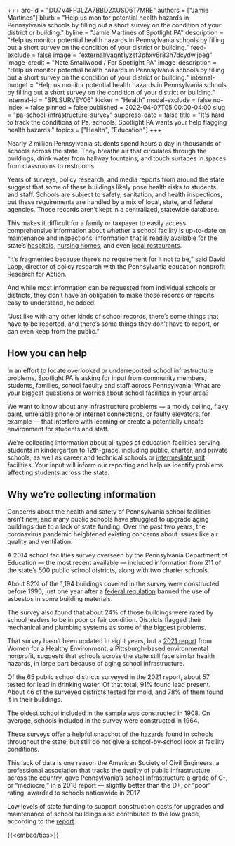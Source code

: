 +++
arc-id = "DU7V4FP3LZA7BBD2XUSD6T7MRE"
authors = ["Jamie Martines"]
blurb = "Help us monitor potential health hazards in Pennsylvania schools by filling out a short survey on the condition of your district or building."
byline = "Jamie Martines of Spotlight PA"
description = "Help us monitor potential health hazards in Pennsylvania schools by filling out a short survey on the condition of your district or building."
feed-exclude = false
image = "external/vaqnt1yzsf3phxv6r83h7dcydw.jpeg"
image-credit = "Nate Smallwood / For Spotlight PA"
image-description = "Help us monitor potential health hazards in Pennsylvania schools by filling out a short survey on the condition of your district or building."
internal-budget = "Help us monitor potential health hazards in Pennsylvania schools by filling out a short survey on the condition of your district or building."
internal-id = "SPLSURVEY06"
kicker = "Health"
modal-exclude = false
no-index = false
pinned = false
published = 2022-04-07T05:00:00-04:00
slug = "pa-school-infrastructure-survey"
suppress-date = false
title = "It's hard to track the conditions of Pa. schools. Spotlight PA wants your help flagging health hazards."
topics = ["Health", "Education"]
+++

Nearly 2 million Pennsylvania students spend hours a day in thousands of schools across the state. They breathe air that circulates through the buildings, drink water from hallway fountains, and touch surfaces in spaces from classrooms to restrooms.

Years of surveys, policy research, and media reports from around the state suggest that some of these buildings likely pose health risks to students and staff. Schools are subject to safety, sanitation, and health inspections, but these requirements are handled by a mix of local, state, and federal agencies. Those records aren’t kept in a centralized, statewide database.

This makes it difficult for a family or taxpayer to easily access comprehensive information about whether a school facility is up-to-date on maintenance and inspections, information that is readily available for the state’s <a href="https://sais.health.pa.gov/commonpoc/content/publiccommonpoc/normalSearch.asp">hospitals</a>, <a href="https://sais.health.pa.gov/commonpoc/nhlocatorie.asp">nursing homes</a>, and even <a href="https://www.pafoodsafety.pa.gov/Web/Inspection/PublicInspectionSearch.aspx">local restaurants</a>.

<script src="https://www.spotlightpa.org/embed.js" async></script><div data-spl-embed-version="1" data-spl-src="https://www.spotlightpa.org/embeds/newsletter/"></div>

“It’s fragmented because there’s no requirement for it not to be,” said David Lapp, director of policy research with the Pennsylvania education nonprofit Research for Action.

And while most information can be requested from individual schools or districts, they don’t have an obligation to make those records or reports easy to understand, he added.

“Just like with any other kinds of school records, there’s some things that have to be reported, and there’s some things they don’t have to report, or can even keep from the public.”

## How you can help

In an effort to locate overlooked or underreported school infrastructure problems, Spotlight PA is asking for input from community members, students, families, school faculty and staff across Pennsylvania: What are your biggest questions or worries about school facilities in your area?

We want to know about any infrastructure problems — a moldy ceiling, flaky paint, unreliable phone or internet connections, or faulty elevators, for example — that interfere with learning or create a potentially unsafe environment for students and staff.

We’re collecting information about all types of education facilities serving students in kindergarten to 12th-grade, including public, charter, and private schools, as well as career and technical schools or <a href="https://web.archive.org/20220122052239/https://www.paiu.org/Find-an-IU">intermediate unit</a> facilities. Your input will inform our reporting and help us identify problems affecting students across the state.

## Why we’re collecting information

Concerns about the health and safety of Pennsylvania school facilities aren’t new, and many public schools have struggled to upgrade aging buildings due to a lack of state funding. Over the past two years, the coronavirus pandemic heightened existing concerns about issues like air quality and ventilation.

A 2014 school facilities survey overseen by the Pennsylvania Department of Education — the most recent available — included information from 211 of the state’s 500 public school districts, along with two charter schools.

About 82% of the 1,194 buildings covered in the survey were constructed before 1990, just one year after a <a href="https://www.epa.gov/asbestos/asbestos-ban-and-phase-out-federal-register-notices#:~:text=On%20July%2012%2C%201989%2C%20EPA,banning%20most%20asbestos%2Dcontaining%20products.">federal regulation</a> banned the use of asbestos in some building materials.

<script src="https://www.spotlightpa.org/embed.js" async></script><div data-spl-embed-version="1" data-spl-src="https://www.spotlightpa.org/embeds/donate/"></div>

The survey also found that about 24% of those buildings were rated by school leaders to be in poor or fair condition. Districts flagged their mechanical and plumbing systems as some of the biggest problems.

That survey hasn’t been updated in eight years, but a <a href="https://womenforahealthyenvironment.org/wp-content/uploads/2021/08/SOSreport2021.pdf">2021 report</a> from Women for a Healthy Environment, a Pittsburgh-based environmental nonprofit, suggests that schools across the state still face similar health hazards, in large part because of aging school infrastructure.

Of the 65 public school districts surveyed in the 2021 report, about 57 tested for lead in drinking water. Of that total, 91% found lead present. About 46 of the surveyed districts tested for mold, and 78% of them found it in their buildings.

The oldest school included in the sample was constructed in 1908. On average, schools included in the survey were constructed in 1964.

These surveys offer a helpful snapshot of the hazards found in schools throughout the state, but still do not give a school-by-school look at facility conditions.

This lack of data is one reason the American Society of Civil Engineers, a professional association that tracks the quality of public infrastructure across the country, gave Pennsylvania’s school infrastructure a grade of C-, or “mediocre,” in a 2018 report — slightly better than the D+, or “poor” rating, awarded to schools nationwide in 2017.

Low levels of state funding to support construction costs for upgrades and maintenance of school buildings also contributed to the low grade, according to the <a href="https://infrastructurereportcard.org/wp-content/uploads/2021/07/ASCE-PA-report_2018.pdf">report</a>.

{{<embed/tips>}}
